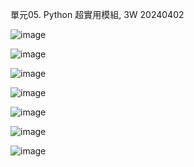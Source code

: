 單元05. Python 超實用模組, 3W
20240402

![image](https://github.com/Duckhanhdeptrai-U1114171032/U1114171032/assets/162246669/9e2b0925-037b-428c-a9d9-b99700214236)

![image](https://github.com/Duckhanhdeptrai-U1114171032/U1114171032/assets/162246669/8f7b19d4-a2de-44ab-98a2-7ae7dc71feb4)

![image](https://github.com/Duckhanhdeptrai-U1114171032/U1114171032/assets/162246669/7abebfd7-1e03-4ae3-8781-5c68d6c9654a)

![image](https://github.com/Duckhanhdeptrai-U1114171032/U1114171032/assets/162246669/9207e02a-058c-4702-963b-ad5be92b4b76)

![image](https://github.com/Duckhanhdeptrai-U1114171032/U1114171032/assets/162246669/59a5df7c-eed2-4d67-8e74-1758fcd9f8bf)

![image](https://github.com/Duckhanhdeptrai-U1114171032/U1114171032/assets/162246669/1c05ab60-0143-443d-a3f4-0fd237385d35)

![image](https://github.com/Duckhanhdeptrai-U1114171032/U1114171032/assets/162246669/ee6b9bf6-ac7b-45b5-ac71-05fb0240a24a)
